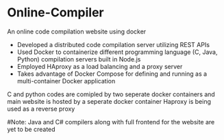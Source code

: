 # Online-Compiler
An online code compilation website using docker 

* Developed a distributed code compilation server utilizing REST APIs
* Used Docker to containerize different programming language (C, Java, Python) compilation servers built in Node.js
* Employed HAproxy as a load balancing and a proxy server
* Takes advantage of Docker Compose for defining and running as a multi-container Docker application

C and python codes are comipled by two seperate docker containers and main website is hosted by a seperate docker container
Haproxy is being used as a reverse proxy

#Note:
Java and C# compilers along with full frontend for the website are yet to be created
